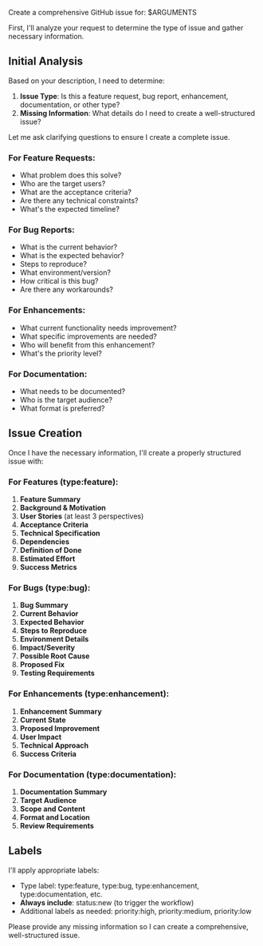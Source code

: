 Create a comprehensive GitHub issue for: $ARGUMENTS

First, I'll analyze your request to determine the type of issue and gather necessary information.

## Initial Analysis

Based on your description, I need to determine:
1. **Issue Type**: Is this a feature request, bug report, enhancement, documentation, or other type?
2. **Missing Information**: What details do I need to create a well-structured issue?

Let me ask clarifying questions to ensure I create a complete issue.

### For Feature Requests:
- What problem does this solve?
- Who are the target users?
- What are the acceptance criteria?
- Are there any technical constraints?
- What's the expected timeline?

### For Bug Reports:
- What is the current behavior?
- What is the expected behavior?
- Steps to reproduce?
- What environment/version?
- How critical is this bug?
- Are there any workarounds?

### For Enhancements:
- What current functionality needs improvement?
- What specific improvements are needed?
- Who will benefit from this enhancement?
- What's the priority level?

### For Documentation:
- What needs to be documented?
- Who is the target audience?
- What format is preferred?

## Issue Creation

Once I have the necessary information, I'll create a properly structured issue with:

### For Features (type:feature):
1. **Feature Summary**
2. **Background & Motivation**
3. **User Stories** (at least 3 perspectives)
4. **Acceptance Criteria**
5. **Technical Specification**
6. **Dependencies**
7. **Definition of Done**
8. **Estimated Effort**
9. **Success Metrics**

### For Bugs (type:bug):
1. **Bug Summary**
2. **Current Behavior**
3. **Expected Behavior**
4. **Steps to Reproduce**
5. **Environment Details**
6. **Impact/Severity**
7. **Possible Root Cause**
8. **Proposed Fix**
9. **Testing Requirements**

### For Enhancements (type:enhancement):
1. **Enhancement Summary**
2. **Current State**
3. **Proposed Improvement**
4. **User Impact**
5. **Technical Approach**
6. **Success Criteria**

### For Documentation (type:documentation):
1. **Documentation Summary**
2. **Target Audience**
3. **Scope and Content**
4. **Format and Location**
5. **Review Requirements**

## Labels
I'll apply appropriate labels:
- Type label: type:feature, type:bug, type:enhancement, type:documentation, etc.
- **Always include**: status:new (to trigger the workflow)
- Additional labels as needed: priority:high, priority:medium, priority:low

Please provide any missing information so I can create a comprehensive, well-structured issue.